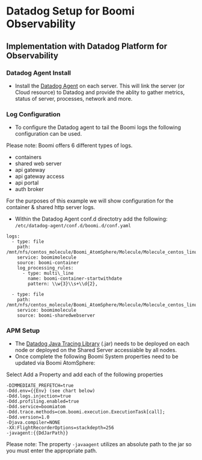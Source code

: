 #  Datadog Setup for Boomi Observability
## Implementation with Datadog Platform for Observability
### Datadog Agent Install 
- Install the [Datadog Agent](https://docs.datadoghq.com/agent/) on each server. 
This will link the server (or Cloud resource) to Datadog and provide the ablity to gather metrics, status of server, processes, network and more. 

### Log Configuration
- To configure the Datadog agent to tail the Boomi logs the following configuration can be used. 

Please note: Boomi offers 6 different types of logs. 
- containers
- shared web server
- api gateway
- api gateway access 
- api portal 
- auth broker

For the purposes of this example we will show configuration for the container & shared http server logs. 

- Within the Datadog Agent conf.d directotry add the following: `/etc/datadog-agent/conf.d/boomi.d/conf.yaml`

```
logs:
  - type: file
    path: /mnt/nfs/centos_molecule/Boomi_AtomSphere/Molecule/Molecule_centos_linux_cluster/logs/*.container.192_168_0_119.log
    service: boomimolecule
    source: boomi-container
    log_processing_rules:
      - type: multi\_line
        name: boomi-container-startwithdate
        pattern: \\w{3}\\s+\\d{2},
    
  - type: file
    path: /mnt/nfs/centos_molecule/Boomi_AtomSphere/Molecule/Molecule_centos_linux_cluster/logs/*.shared_http_server.192_168_0_119.log
    service: boomimolecule
    source: boomi-sharedwebserver
```
### APM Setup
- The [Datadog Java Tracing Library](https://github.com/DataDog/dd-trace-java/releases) (.jar) needs to be deployed on each node or deployed on the Shared Server accessiable by all nodes. 
- Once complete the following Boomi System properties need to be updated via Boomi AtomSphere: 

Select Add a Property and add each of the following properties
```
-DIMMEDIATE_PREFETCH=true
-Ddd.env={{Env} (see chart below)
-Ddd.logs.injection=true
-Ddd.profiling.enabled=true
-Ddd.service=boomiatom
-Ddd.trace.methods=com.boomi.execution.ExecutionTask[call];
-Ddd.version=1.0
-Djava.compiler=NONE
-XX:FlightRecorderOptions=stackdepth=256
-javagent:{{DdJarPath}}
```
Please note: The property `-javaagent` utilizes an absolute path to the jar so you must enter the appropriate path.
